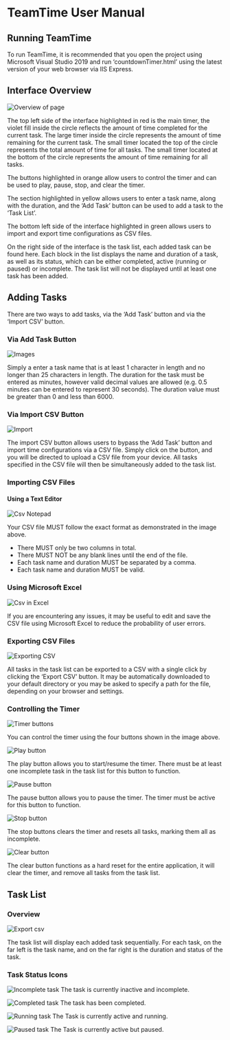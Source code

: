 # TeamTime User Manual

## Running TeamTime

To run TeamTime, it is recommended that you open the project using Microsoft Visual Studio 2019 and run ‘countdownTimer.html’ 
using the latest version of your web browser via IIS Express.

## Interface Overview
![Overview of page](images/overview.png)
 
 
The top left side of the interface highlighted in red is the main timer, the violet fill inside the circle reflects the amount of time completed for the current task. 
The large timer inside the circle represents the amount of time remaining for the current task. The small timer located the top of the circle represents the total amount
of time for all tasks. The small timer located at the bottom of the circle represents the amount of time remaining for all tasks.

The buttons highlighted in orange allow users to control the timer and can be used to play, pause, stop, and clear the timer.

The section highlighted in yellow allows users to enter a task name, along with the duration, and the ‘Add Task’ button can be used to add a task to the ‘Task List’.

The bottom left side of the interface highlighted in green allows users to import and export time configurations as CSV files.

On the right side of the interface is the task list, each added task can be found here. Each block in the list displays the name and duration of a task, as well as
its status, which can be either completed, active (running or paused) or incomplete. The task list will not be displayed until at least one task has been added.

## Adding Tasks
There are two ways to add tasks, via the ‘Add Task’ button and via  the ‘Import CSV’ button.

### Via Add Task Button
 
![Images](images/addTask.png)

Simply a enter a task name that is at least 1 character in length and no longer than 25 characters in length. The duration for the task must be entered as minutes,
however valid decimal values are allowed (e.g. 0.5 minutes can be entered to represent 30 seconds). The duration value must be greater than 0 and less than 6000.

### Via Import CSV Button
 
![Import](images/importCSV.png)

The import CSV button allows users to bypass the ‘Add Task’ button and import time configurations via a CSV file. Simply click on the button, and you will be
directed to upload a CSV file from your device. All tasks specified in the CSV file will then be simultaneously added to the task list.


### Importing CSV Files
#### Using a Text Editor
![Csv Notepad](images/csvFileNotepad.png)
  
Your CSV file MUST follow the exact format as demonstrated in the image above. 
* There MUST only be two columns in total.
* There MUST NOT be any blank lines until the end of the file.
* Each task name and duration MUST be separated by a comma.
* Each task name and duration MUST be valid.

### Using Microsoft Excel
![Csv in Excel](images/csvFileExcel.png)

If you are encountering any issues, it may be useful to edit and save the CSV file using Microsoft Excel to reduce the probability of user errors.

### Exporting CSV Files
 
![Exporting CSV](images/exportCSV.png)

All tasks in the task list can be exported to a CSV with a single click by clicking the ‘Export CSV’ button. It may be automatically downloaded to your default directory or you may be asked to specify a path for the file, depending on your browser and settings.
### Controlling the Timer
  ![Timer buttons](images/timerButtons.png)
  
You can control the timer using the four buttons shown in the image above.

  ![Play button](images/play.png)
  
The play button allows you to start/resume the timer. There must be at least one incomplete task in the task list for this button to function.

  ![Pause button](images/pause.png)
  
The pause button allows you to pause the timer. The timer must be active for this button to function.

  ![Stop button](images/stop.png)
  
The stop buttons clears the timer and resets all tasks, marking them all as incomplete. 

  ![Clear button](images/clear.png)
  
The clear button functions as a hard reset for the entire application, it will clear the timer, and remove all tasks from the task list.

## Task List
### Overview

![Export csv](images/exportCSV.png)

The task list will display each added task sequentially. For each task, on the far left is the task name, and on the far right is the duration and status of the task.

### Task Status Icons

![Incomplete task](images/incompleteTask.png)
The task is currently inactive and incomplete.

  ![Completed task](images/completedTask.png)
The task has been completed.

  ![Running task](images/runningTask.png)
The Task is currently active and running.

   ![Paused task](images/pausedTask.png)
The Task is currently active but paused.
